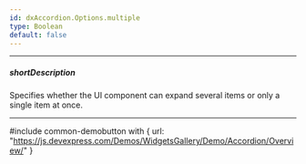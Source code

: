```yaml
---
id: dxAccordion.Options.multiple
type: Boolean
default: false
---
```

---
##### shortDescription
Specifies whether the UI component can expand several items or only a single item at once.

---
#include common-demobutton with {
    url: "https://js.devexpress.com/Demos/WidgetsGallery/Demo/Accordion/Overview/"
}
